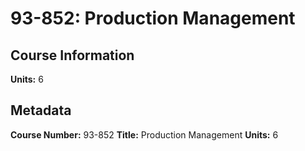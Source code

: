 # 93-852: Production Management

## Course Information

**Units:** 6

## Metadata

**Course Number:** 93-852
**Title:** Production Management
**Units:** 6
